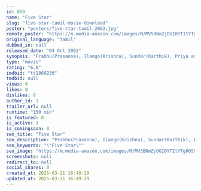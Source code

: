 ```yaml
---
id: 860
name: "Five Star"
slug: "five-star-tamil-movie-download"
poster: "posters/five-star-tamil-2002.jpg"
remote_poster: "https://m.media-amazon.com/images/M/MV5BNmZjOGI0YTItYTg0OS00NzNkLTg5NGMtYjBjMDU3OWRhMGUyXkEyXkFqcGdeQXVyMjM5NDY4NzU@._V1_SX300.jpg"
original_language: "Tamil"
dubbed_in: null
released_date: "04 Oct 2002"
synopsis: "Prabhu(Prasanna), Ilango(Krishna), Sundar(Karthik), Priya and Indra are the best of friends at college, swearing to never lose touch with one another later in life. They manage to get jobs in the same company but Ilango, was whisk..."
type: "movie"
rating: "6.0"
imdbid: "tt1860230"
tmdbid: null
views: 0
likes: 0
dislikes: 0
author_id: 1
trailer_url: null
runtime: "150 min"
is_featured: 0
is_active: 1
is_comingsoon: 0
seo_title: "Five Star"
seo_description: "Prabhu(Prasanna), Ilango(Krishna), Sundar(Karthik), Priya and Indra are the best of friends at college, swearing to never lose touch with one another later in life. They manage to get jobs in the same company but Ilango, was whisk..."
seo_keywords: "\"Five Star\""
seo_image: "https://m.media-amazon.com/images/M/MV5BNmZjOGI0YTItYTg0OS00NzNkLTg5NGMtYjBjMDU3OWRhMGUyXkEyXkFqcGdeQXVyMjM5NDY4NzU@._V1_SX300.jpg"
screenshots: null
redirect_to: null
social_shares: 0
created_at: 2025-03-21 16:49:29
updated_at: 2025-03-21 16:49:29
---
```


